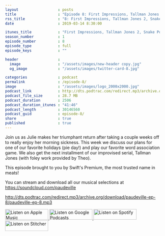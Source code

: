 ```yaml
---
layout                  : posts
title                   : "Episode 8: First Impressions, Tallman Jones 2, Snake Powers"
rss_title               : "8: First Impressions, Tallman Jones 2, Snake Powers"
date                    : 2019-03-14 8:30:00

itunes_title			: "First Impressions, Tallman Jones 2, Snake Powers"
season_number			: 1
episode_number			: 8
episode_type			: full
episode_keys			: ""

header                  : 
  image                 : "/assets/images/new-header copy.jpg"
  og_image              : "/assets/images/twitter-card-8.jpg"

categories              : podcast
permalink               : /episode-8/
image                   : "/assets/images/logo_2000x2000.jpg"
podcast_link            : http://dts.podtrac.com/redirect.mp3/archive.org/download/paudeville-ep-8/paudeville-ep-8.mp3
podcast_file_size       : 28.7 MB
podcast_duration        : 2506
podcast_duration_itunes : "41:46"
podcast_length          : 30146560
podcast_guid            : episode-8/
share                   : true
published               : true 
---
```

Join us as Julie makes her triumphant return after taking a couple weeks off to really enjoy her morning sickness. This week we discuss our plans for one of our favorite holidays (pie day!) and play our favorite word association game. We also get the next installment of our improvised serial, Tallman Jones (with foley work provided by Theo).

This episode brought to you by Swift's Premium, the most trusted name in meats!

You can stream and download all our musical selections at <a href="https://soundcloud.com/paudeville">https://soundcloud.com/paudeville</a>

http://dts.podtrac.com/redirect.mp3/archive.org/download/paudeville-ep-8/paudeville-ep-8.mp3

<a href="https://itunes.apple.com/us/podcast/paudeville/id1450915591">
	<img src='{{ site.url }}{{ site.baseurl }}/assets/images/US_UK_Apple_Podcasts_Listen_Badge_RGB_140x34.png' width='140px' height='34' alt='Listen on Apple Music'/>
</a>
<a href="https://play.google.com/music/m/Igre2ostm2ltqiq4sabzzrl5jcy?t=Paudeville">
	<img src='{{ site.url }}{{ site.baseurl }}/assets/images/google_podcasts_badge_140x34.png' width='140px' height='34' alt='Listen on Google Podcasts'/>
</a>
<a href="https://open.spotify.com/show/4q5RNUUtU4XFqsymP7dcTw">
	<img src='{{ site.url }}{{ site.baseurl }}/assets/images/Spotify_Listen_Badge_RGB_140x34.png' width='140px' height='34' alt='Listen on Spotify'/>
</a>
<a href="https://www.stitcher.com/s?fid=363388&refid=stpr">
	<img src='{{ site.url }}{{ site.baseurl }}/assets/images/Stitcher_Listen_Badge_Color_Dark_BG_140x34.png' width='140px' height='34' alt='Listen on Stitcher'/>
</a>
